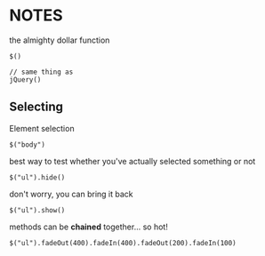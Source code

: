 NOTES
=====

the almighty dollar function

    $()
    
    // same thing as
    jQuery()

Selecting
---------

Element selection

    $("body")


best way to test whether you've actually selected something or not

    $("ul").hide()

don't worry, you can bring it back

    $("ul").show()

methods can be **chained** together... so hot!

    $("ul").fadeOut(400).fadeIn(400).fadeOut(200).fadeIn(100)

